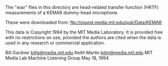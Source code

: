 The "wav" files in this directory are head-related transfer
function (HRTF) measurements of a KEMAR dummy-head microphone.

These were downloaded from:
ftp://sound.media.mit.edu/pub/Data/KEMAR

This data is Copyright 1994 by the MIT Media Laboratory.  It is
provided free with no restrictions on use, provided the authors
are cited when the data is used in any research or commercial
application.

Bill Gardner <billg@media.mit.edu>
Keith Martin <kdm@media.mit.edu>
MIT Media Lab Machine Listening Group
May 18, 1994
